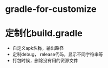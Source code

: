 # gradle-for-customize

定制化build.gradle
================================
* 自定义apk名称，输出路径
* 定制debug， release代码，显示不同字符串等
* 打包时候，删除没有用的资源文件
